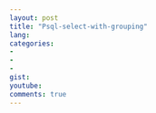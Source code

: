```yaml
---
layout: post
title: "Psql-select-with-grouping"
lang: 
categories:
- 
- 
- 
gist: 
youtube: 
comments: true
---
```



